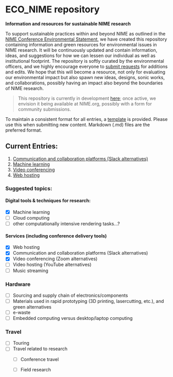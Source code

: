 # ECO_NIME repository

**Information and resources for sustainable NIME research**

To support sustainable practices within and beyond NIME as outlined in the [NIME Conference Environmental Statement](https://www.nime.org/environment/), we have created this repository containing information and green resources for environmental issues in NIME research. It will be continuously updated and contain information, ideas, and suggestions for how we can lessen our individual as well as institutional footprint. The repository is softly curated by the environmental officers, and we highly encourage everyone to [submit requests](mailto:johnny@johnnyvenom.com?subject=ECO_NIME%20new%20submission) for additions and edits. We hope that this will become a resource, not only for evaluating our environmental impact but also spawn new ideas, designs, sonic works, and collaborations, possibly having an impact also beyond the boundaries of NIME research.

> This repository is currently in development [here](https://github.com/NIME-conference/ECO_NIME); once active, we envision it being available at NIME.org, possibly with a form for community submissions.

To maintain a consistent format for all entries, a [template](_template.md) is provided. Please use this when submitting new content. Markdown \(.md\) files are the preferred format.

## Current Entries:

1. [Communication and collaboration platforms \(Slack alternatives\)](communication_chat_platform.md)
2. [Machine learning](machine_learning.md)
3. [Video conferencing](video_conferencing.md)
4. [Web hosting](web_hosting.md)

### Suggested topics:

#### Digital tools & techniques for research:

- [x] Machine learning
- [ ] Cloud computing
- [ ] other computationally intensive rendering tasks...? 

#### Services \(including conference delivery tools\)

- [x] Web hosting
- [x] Communication and collaboration platforms \(Slack alternatives\)
- [x] Video conferencing \(Zoom alternatives\)
- [ ] Video hosting \(YouTube alternatives\)
- [ ] Music streaming

### Hardware

- [ ] Sourcing and supply chain of electronics/components
- [ ] Materials used in rapid prototyping \(3D printing, lasercutting, etc.\), and green alternatives
- [ ] e-waste
- [ ] Embedded computing versus desktop/laptop computing

### Travel

- [ ] Touring
- [ ] Travel related to research
  - [ ] Conference travel
  - [ ] Field research

